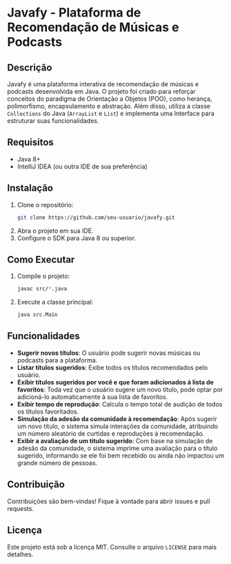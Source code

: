 # Javafy - Plataforma de Recomendação de Músicas e Podcasts

## Descrição

Javafy é uma plataforma interativa de recomendação de músicas e podcasts desenvolvida em Java. O projeto foi criado para reforçar conceitos do paradigma de Orientação a Objetos (POO), como herança, polimorfismo, encapsulamento e abstração. Além disso, utiliza a classe `Collections` do Java (`ArrayList` e `List`) e implementa uma Interface para estruturar suas funcionalidades.

## Requisitos

- Java 8+
- IntelliJ IDEA (ou outra IDE de sua preferência)

## Instalação

1. Clone o repositório:
   ```sh
   git clone https://github.com/seu-usuario/javafy.git
   ```
2. Abra o projeto em sua IDE.
3. Configure o SDK para Java 8 ou superior.

## Como Executar

1. Compile o projeto:
   ```sh
   javac src/*.java
   ```
2. Execute a classe principal:
   ```sh
   java src.Main
   ```

## Funcionalidades

- **Sugerir novos títulos**: O usuário pode sugerir novas músicas ou podcasts para a plataforma.
- **Listar títulos sugeridos**: Exibe todos os títulos recomendados pelo usuário.
- **Exibir títulos sugeridos por você e que foram adicionados à lista de favoritos**: Toda vez que o usuário sugere um novo título, pode optar por adicioná-lo automaticamente à sua lista de favoritos.
- **Exibir tempo de reprodução**: Calcula o tempo total de audição de todos os títulos favoritados.
- **Simulação da adesão da comunidade à recomendação**: Após sugerir um novo título, o sistema simula interações da comunidade, atribuindo um número aleatório de curtidas e reproduções à recomendação.
- **Exibir a avaliação de um título sugerido**: Com base na simulação de adesão da comunidade, o sistema imprime uma avaliação para o título sugerido, informando se ele foi bem recebido ou ainda não impactou um grande número de pessoas.

## Contribuição

Contribuições são bem-vindas! Fique à vontade para abrir issues e pull requests.

## Licença

Este projeto está sob a licença MIT. Consulte o arquivo `LICENSE` para mais detalhes.

